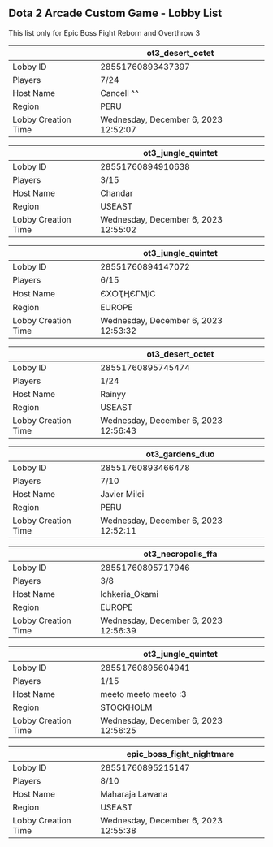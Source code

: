 ## Dota 2 Arcade Custom Game - Lobby List

This list only for Epic Boss Fight Reborn and Overthrow 3

|  | ot3_desert_octet |
| ------ | ------ |
| Lobby ID | 28551760893437397 |
| Players | 7/24 |
| Host Name | Cancell ^^ |
| Region | PERU |
| Lobby Creation Time | Wednesday, December 6, 2023 12:52:07 |


|  | ot3_jungle_quintet |
| ------ | ------ |
| Lobby ID | 28551760894910638 |
| Players | 3/15 |
| Host Name | Chandar |
| Region | USEAST |
| Lobby Creation Time | Wednesday, December 6, 2023 12:55:02 |


|  | ot3_jungle_quintet |
| ------ | ------ |
| Lobby ID | 28551760894147072 |
| Players | 6/15 |
| Host Name | ЄXѺҬӉЄГӍіС |
| Region | EUROPE |
| Lobby Creation Time | Wednesday, December 6, 2023 12:53:32 |


|  | ot3_desert_octet |
| ------ | ------ |
| Lobby ID | 28551760895745474 |
| Players | 1/24 |
| Host Name | Rainyy |
| Region | USEAST |
| Lobby Creation Time | Wednesday, December 6, 2023 12:56:43 |


|  | ot3_gardens_duo |
| ------ | ------ |
| Lobby ID | 28551760893466478 |
| Players | 7/10 |
| Host Name | Javier Milei |
| Region | PERU |
| Lobby Creation Time | Wednesday, December 6, 2023 12:52:11 |


|  | ot3_necropolis_ffa |
| ------ | ------ |
| Lobby ID | 28551760895717946 |
| Players | 3/8 |
| Host Name | Ichkeria_Okami |
| Region | EUROPE |
| Lobby Creation Time | Wednesday, December 6, 2023 12:56:39 |


|  | ot3_jungle_quintet |
| ------ | ------ |
| Lobby ID | 28551760895604941 |
| Players | 1/15 |
| Host Name | meeto meeto meeto :3 |
| Region | STOCKHOLM |
| Lobby Creation Time | Wednesday, December 6, 2023 12:56:25 |


|  | epic_boss_fight_nightmare |
| ------ | ------ |
| Lobby ID | 28551760895215147 |
| Players | 8/10 |
| Host Name | Maharaja Lawana |
| Region | USEAST |
| Lobby Creation Time | Wednesday, December 6, 2023 12:55:38 |


